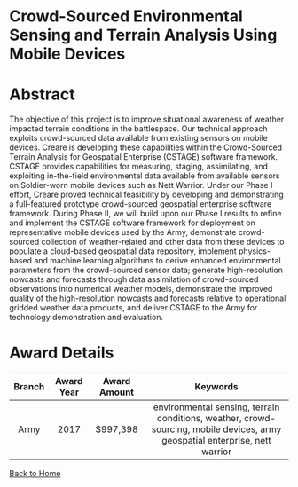 
Crowd-Sourced Environmental Sensing and Terrain Analysis Using Mobile Devices
=============================================================================

# Abstract


The objective of this project is to improve situational awareness of weather impacted terrain conditions in the battlespace. Our technical approach exploits crowd-sourced data available from existing sensors on mobile devices. Creare is developing these capabilities within the Crowd-Sourced Terrain Analysis for Geospatial Enterprise (CSTAGE) software framework. CSTAGE provides capabilities for measuring, staging, assimilating, and exploiting in-the-field environmental data available from available sensors on Soldier-worn mobile devices such as Nett Warrior. Under our Phase I effort, Creare proved technical feasibility by developing and demonstrating a full-featured prototype crowd-sourced geospatial enterprise software framework. During Phase II, we will build upon our Phase I results to refine and implement the CSTAGE software framework for deployment on representative mobile devices used by the Army, demonstrate crowd-sourced collection of weather-related and other data from these devices to populate a cloud-based geospatial data repository, implement physics-based and machine learning algorithms to derive enhanced environmental parameters from the crowd-sourced sensor data; generate high-resolution nowcasts and forecasts through data assimilation of crowd-sourced observations into numerical weather models, demonstrate the improved quality of the high-resolution nowcasts and forecasts relative to operational gridded weather data products, and deliver CSTAGE to the Army for technology demonstration and evaluation.  

# Award Details

|Branch|Award Year|Award Amount|Keywords|
| :---: | :---: | :---: | :---: |
|Army|2017|$997,398|environmental sensing, terrain conditions, weather, crowd-sourcing, mobile devices, army geospatial enterprise, nett warrior|
  
  


[Back to Home](https://github.com/chrischow/dod_sbir_awards#1086)
